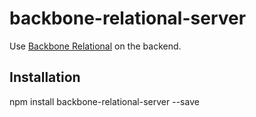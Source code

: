 # backbone-relational-server
Use [Backbone Relational](http://backbonerelational.org/) on the backend.

## Installation
npm install backbone-relational-server --save